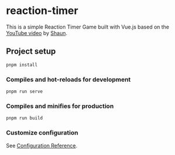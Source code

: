 # reaction-timer

This is a simple Reaction Timer Game built with Vue.js based on the [YouTube video](https://www.youtube.com/watch?v=bc6czIBLKTg) by [Shaun](https://github.com/iamshaunjp).

## Project setup

```
pnpm install
```

### Compiles and hot-reloads for development

```
pnpm run serve
```

### Compiles and minifies for production

```
pnpm run build
```

### Customize configuration

See [Configuration Reference](https://cli.vuejs.org/config/).
